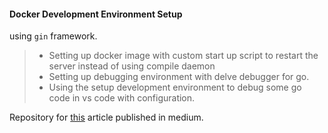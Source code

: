 #### Docker Development Environment Setup
using `gin` framework.

> - Setting up docker image with custom start up script to restart the server instead of using compile daemon
> - Setting up debugging environment with delve debugger for go.
> - Using the setup development environment to debug some go code in vs code with configuration.

Repository for [this](https://medium.com/wesionary-team/docker-debug-environment-for-go-and-gin-framework-36df80e061ac?source=friends_link&sk=35c9d856852944083dd30059200d87f0) article published in medium.